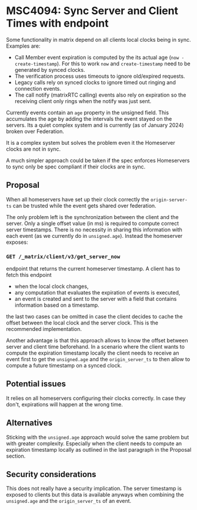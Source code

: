 # MSC4094: Sync Server and Client Times with endpoint

Some functionality in matrix depend on all clients local clocks being in sync.
Examples are:

- Call Member event expiration is computed by the its actual
 age (`now - create-timestamp`). For this to work `now` and `create-timestamp`
 need to be generated by synced clocks.
- The verification process uses timeouts to ignore old/expired requests.
- Legacy calls rely on synced clocks to ignore timed out ringing and connection
 events.
- The call notify (matrixRTC calling) events also rely on expiration so the
 receiving client only rings when the notify was just sent.

Currently events contain an `age` property in the unsigned field. This
accumulates the age by adding the intervals the event stayed on the servers.
Its a quiet complex system and is currently (as of January 2024) broken over Federation.

It is a complex system but solves the problem even it the Homeserver clocks are
not in sync.

A much simpler approach could be taken if the spec enforces Homeservers to sync
only be spec compliant if their clocks are in sync.

## Proposal
When all homeservers have set up their clock correctly the `origin-server-ts` can
be trusted while the event gets shared over federation.

The only problem left is the synchronization between the client and the server.
Only a single offset value (in ms) is required to compute correct server
timestamps. There is no necessity in sharing this information with each event (as
we currently do in `unsigned.age`).
Instead the homeserver exposes:
### `GET /_matrix/client/v3/get_server_now`
 endpoint that returns the
current homeserver timestamp. A client has to fetch this endpoint

- when the local clock changes,
- any computation that evaluates the expiration of events is executed,
- an event is created and sent to the server with a field that contains information
based on a timestamp.

the last two cases can be omitted in case the client decides to cache the offset
between the local clock and the server clock.
This is the recommended implementation.

Another advantage is that this approach allows to know the offset between server
and client time beforehand.
In a scenario where the client wants to compute the expiration timestamp locally
the client needs to receive an event first to get the `unsigned.age` and the `origin_server_ts`
to then allow to compute a future timestamp on a synced clock.

## Potential issues

It relies on all homeservers configuring their clocks correctly.
In case they don't, expirations will happen at the wrong time.

## Alternatives

Sticking with the `unsigned.age` approach would solve the same problem but with
greater complexity. Especially when the client needs to compute an expiration timestamp
locally as outlined in the last paragraph in the Proposal section.

## Security considerations

This does not really have a security implication. The server timestamp is exposed
to clients but this data is available anyways when combining the
`unsigned.age` and the `origin_server_ts` of an event.
